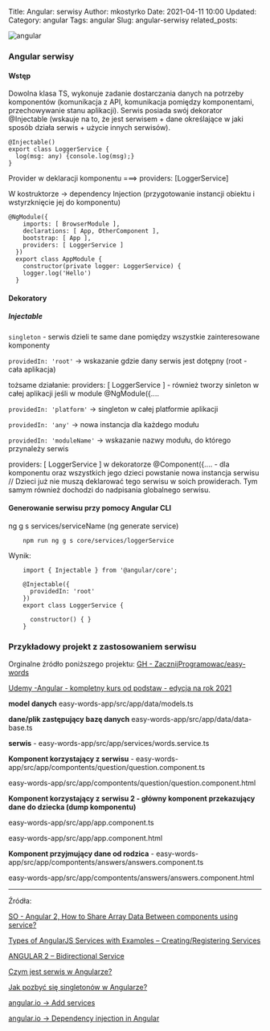 Title: Angular: serwisy
Author: mkostyrko
Date: 2021-04-11 10:00
Updated:
Category: angular
Tags: angular
Slug: angular-serwisy
related_posts:

![angular](https://i.stack.imgur.com/E8ItT.png)

### Angular serwisy

#### Wstęp

Dowolna klasa TS, wykonuje zadanie dostarczania danych na potrzeby komponentów (komunikacja z API, komunikacja pomiędzy komponentami, przechowywanie stanu aplikacji).
Serwis posiada swój dekorator @Injectable (wskauje na to, że jest serwisem + dane określające w jaki sposób działa serwis + użycie innych serwisów).


    @Injectable()
    export class LoggerService {
      log(msg: any) {console.log(msg);}
    }

Provider w deklaracji komponentu ===> providers: [LoggerService]

W kostruktorze -> dependency Injection (przygotowanie instancji obiektu i wstyrzknięcie jej do komponentu)


    @NgModule({
        imports: [ BrowserModule ],
        declarations: [ App, OtherComponent ],
        bootstrap: [ App ],
        providers: [ LoggerService ]
      })
      export class AppModule {
        constructor(private logger: LoggerService) {
        logger.log('Hello')
      }

#### Dekoratory

##### Injectable

`singleton` - serwis dzieli te same dane pomiędzy wszystkie zainteresowane komponenty

`providedIn: 'root'`  -> wskazanie gdzie dany serwis jest dotępny (root - cała aplikacja)

tożsame działanie: providers: [ LoggerService ] - również tworzy sinleton w całej aplikacji jeśli w module @NgModule({....

`providedIn: 'platform'`  -> singleton w całej platformie aplikacji

`providedIn: 'any'`  -> nowa instancja dla każdego modułu

`providedIn: 'moduleName'` -> wskazanie nazwy modułu, do którego przynależy serwis


providers: [ LoggerService ] w dekoratorze @Component({.... - dla komponentu oraz wszystkich jego dzieci powstanie nowa instancja serwisu // Dzieci już nie muszą deklarować tego serwisu w soich prowiderach. Tym samym również dochodzi do nadpisania globalnego serwisu.



#### Generowanie serwisu przy pomocy Angular CLI

ng g s services/serviceName (ng generate service)

        npm run ng g s core/services/loggerService

Wynik:

        import { Injectable } from '@angular/core';

        @Injectable({
          providedIn: 'root'
        })
        export class LoggerService {

          constructor() { }
        }


### Przykładowy projekt z zastosowaniem serwisu

Orginalne żródło poniższego projektu: [GH - ZacznijProgramowac/easy-words](https://github.com/ZacznijProgramowac/easy-words/tree/003-answer-component)

[Udemy -Angular - kompletny kurs od podstaw - edycja na rok 2021](https://www.udemy.com/course/angular-kompletny-kurs-od-podstaw)



**model danych** easy-words-app/src/app/data/models.ts

<script src="http://gist-it.appspot.com/github.com/kostyrko/JS-sandbox/blob/master/7_Angular/angular-easy-words/easy-words-app/src/app/data/models.ts"></script>


**dane/plik zastępujący bazę danych** easy-words-app/src/app/data/data-base.ts

<script src="http://gist-it.appspot.com/github.com/kostyrko/JS-sandbox/blob/master/7_Angular/angular-easy-words/easy-words-app/src/app/data/data-base.ts"></script>


**serwis** - easy-words-app/src/app/services/words.service.ts

<script src="http://gist-it.appspot.com/github.com/kostyrko/JS-sandbox/blob/master/7_Angular/angular-easy-words/easy-words-app/src/app/services/words.service.ts"></script>

**Komponent korzystający z serwisu** - easy-words-app/src/app/compontents/question/question.component.ts 

<script src="http://gist-it.appspot.com/github.com/kostyrko/JS-sandbox/blob/master/7_Angular/angular-easy-words/easy-words-app/src/app/compontents/question/question.component.ts"></script>

easy-words-app/src/app/compontents/question/question.component.html

<script src="http://gist-it.appspot.com/github.com/kostyrko/JS-sandbox/blob/master/7_Angular/angular-easy-words/easy-words-app/src/app/compontents/question/question.component.html"></script>


**Komponent korzystający z serwisu 2 - główny komponent przekazujący dane do dziecka (dump komponentu)**

easy-words-app/src/app/app.component.ts

<script src="http://gist-it.appspot.com/github.com/kostyrko/JS-sandbox/blob/master/7_Angular/angular-easy-words/easy-words-app/src/app/app.component.ts"></script>

easy-words-app/src/app/app.component.html

<script src="http://gist-it.appspot.com/github.com/kostyrko/JS-sandbox/blob/master/7_Angular/angular-easy-words/easy-words-app/src/app/app.component.html"></script>


**Komponent przyjmujący dane od rodzica**  - easy-words-app/src/app/compontents/answers/answers.component.ts 

<script src="http://gist-it.appspot.com/github.com/kostyrko/JS-sandbox/blob/master/7_Angular/angular-easy-words/easy-words-app/src/app/compontents/answers/answers.component.ts"></script>


easy-words-app/src/app/compontents/answers/answers.component.html

<script src="http://gist-it.appspot.com/github.com/kostyrko/JS-sandbox/blob/master/7_Angular/angular-easy-words/easy-words-app/src/app/compontents/answers/answers.component.html"></script>



---

Źródła:

[SO - Angular 2, How to Share Array Data Between components using service?](https://stackoverflow.com/questions/43585998/angular-2-how-to-share-array-data-between-components-using-service)

[Types of AngularJS Services with Examples – Creating/Registering Services](https://data-flair.training/blogs/angularjs-services/)

[ANGULAR 2 – Bidirectional Service](https://www.angular.love/2016/12/28/angular-2-bidrectional-service-komunikacja-komponentow-poprzez-serwis/)

[Czym jest serwis w Angularze?](https://zacznijprogramowac.net/angular-pytania/czym-jest-serwis-w-angularze/)

[Jak pozbyć się singletonów w Angularze?](https://www.p-programowanie.pl/angular/jak-pozbyc-sie-singletonow-w-angularze)

[angular.io -> Add services](https://angular.io/tutorial/toh-pt4)

[angular.io -> Dependency injection in Angular](https://angular.io/guide/dependency-injection)